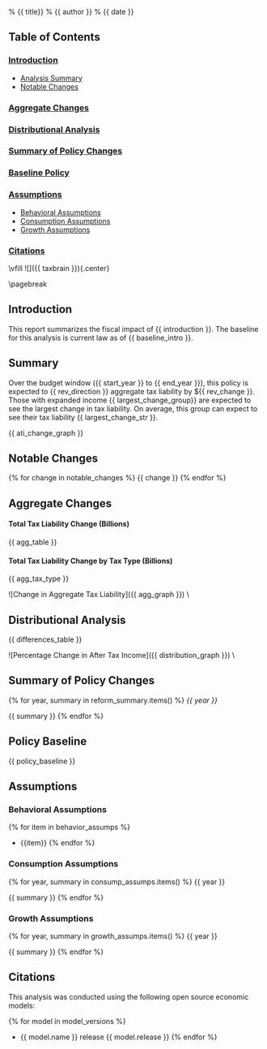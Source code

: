 % {{ title}}
% {{ author }}
% {{ date }}

## Table of Contents

### [Introduction](#Introduction)
* [Analysis Summary](#Summary)
* [Notable Changes](#Notable-Changes)

### [Aggregate Changes](#Aggregate-Changes)
### [Distributional Analysis](#Distributional-Analysis)
### [Summary of Policy Changes](#Summary-of-Policy-Changes)
### [Baseline Policy](#Policy-Baseline)
### [Assumptions](#Assumptions)
* [Behavioral Assumptions](#Behavioral-Assumptions)
* [Consumption Assumptions](#Consumption-Assumptions)
* [Growth Assumptions](#Growth-Assumptions)

### [Citations](#citations)

\vfill
![]({{ taxbrain }}){.center}

\pagebreak

## Introduction

This report summarizes the fiscal impact of {{ introduction }}. The baseline for this analysis is current law as of {{ baseline_intro }}.

## Summary

Over the budget window  ({{ start_year }} to {{ end_year }}), this policy is expected to {{ rev_direction }} aggregate tax liability by ${{ rev_change }}. Those with expanded income {{ largest_change_group}} are expected to see the largest change in tax liability. On average, this group can expect to see their tax liability {{ largest_change_str }}.

{{ ati_change_graph }}

## Notable Changes

{% for change in notable_changes %}
{{ change }}
{% endfor %}

## Aggregate Changes

#### Total Tax Liability Change (Billions)

{{ agg_table }}

#### Total Tax Liability Change by Tax Type (Billions)

{{ agg_tax_type }}

![Change in Aggregate Tax Liability]({{ agg_graph }})
\ 

## Distributional Analysis

{{ differences_table }}

![Percentage Change in After Tax Income]({{ distribution_graph }})
\ 

## Summary of Policy Changes

{% for year, summary in reform_summary.items() %}
_{{ year }}_

{{ summary }}
{% endfor %}

## Policy Baseline

{{ policy_baseline }}

## Assumptions

### Behavioral Assumptions

{% for item in behavior_assumps %}
* {{item}}
{% endfor %}

### Consumption Assumptions

{% for year, summary in consump_assumps.items() %}
{{ year }}

{{ summary }}
{% endfor %}

### Growth Assumptions

{% for year, summary in growth_assumps.items() %}
{{ year }}

{{ summary }}
{% endfor %}

## Citations

This analysis was conducted using the following open source economic models:

{% for model in model_versions %}
* {{ model.name }} release {{ model.release }}
{% endfor %}
